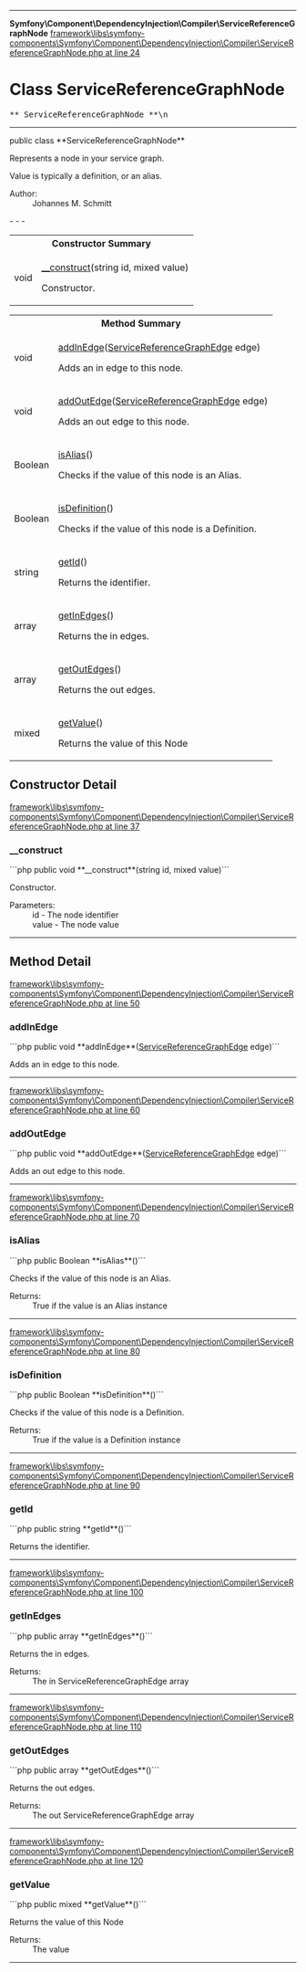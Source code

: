 - - -

**Symfony\Component\DependencyInjection\Compiler\ServiceReferenceGraphNode**
<a href="https://github.com/JeyDotC/Hirudo-docs/blob/master/source/framework/libs/symfony-components/Symfony/Component/DependencyInjection/Compiler/ServiceReferenceGraphNode.php.md#line24" class="location">framework\libs\symfony-components\Symfony\Component\DependencyInjection\Compiler\ServiceReferenceGraphNode.php at line 24</a>

# Class ServiceReferenceGraphNode #

<pre class="tree">** ServiceReferenceGraphNode **\n</pre>

- - -

<p class="signature">public  class **ServiceReferenceGraphNode**</p>

<div class="comment" id="overview_description"><p>Represents a node in your service graph.</p><p>Value is typically a definition, or an alias.</p></div>

<dl>
<dt>Author:</dt>
<dd>Johannes M. Schmitt <schmittjoh@gmail.com></dd>
</dl>
- - -

<table id="summary_constructor">
<tr><th colspan="2">Constructor Summary</th></tr>
<tr>
<td class="type"> void</td>
<td class="description"><p class="name"><a href="#__construct()">__construct</a>(string id, mixed value)</p><p class="description">Constructor.</p></td>
</tr>
</table>

<table id="summary_method">
<tr><th colspan="2">Method Summary</th></tr>
<tr>
<td class="type"> void</td>
<td class="description"><p class="name"><a href="#addInEdge()">addInEdge</a>(<a href="../../../../symfony/component/dependencyinjection/compiler/servicereferencegraphedge.html">ServiceReferenceGraphEdge</a> edge)</p><p class="description">Adds an in edge to this node.</p></td>
</tr>
<tr>
<td class="type"> void</td>
<td class="description"><p class="name"><a href="#addOutEdge()">addOutEdge</a>(<a href="../../../../symfony/component/dependencyinjection/compiler/servicereferencegraphedge.html">ServiceReferenceGraphEdge</a> edge)</p><p class="description">Adds an out edge to this node.</p></td>
</tr>
<tr>
<td class="type"> Boolean</td>
<td class="description"><p class="name"><a href="#isAlias()">isAlias</a>()</p><p class="description">Checks if the value of this node is an Alias.</p></td>
</tr>
<tr>
<td class="type"> Boolean</td>
<td class="description"><p class="name"><a href="#isDefinition()">isDefinition</a>()</p><p class="description">Checks if the value of this node is a Definition.</p></td>
</tr>
<tr>
<td class="type"> string</td>
<td class="description"><p class="name"><a href="#getId()">getId</a>()</p><p class="description">Returns the identifier.</p></td>
</tr>
<tr>
<td class="type"> array</td>
<td class="description"><p class="name"><a href="#getInEdges()">getInEdges</a>()</p><p class="description">Returns the in edges.</p></td>
</tr>
<tr>
<td class="type"> array</td>
<td class="description"><p class="name"><a href="#getOutEdges()">getOutEdges</a>()</p><p class="description">Returns the out edges.</p></td>
</tr>
<tr>
<td class="type"> mixed</td>
<td class="description"><p class="name"><a href="#getValue()">getValue</a>()</p><p class="description">Returns the value of this Node</p></td>
</tr>
</table>

<h2 id="detail_method">Constructor Detail</h2>
<a href="https://github.com/JeyDotC/Hirudo-docs/blob/master/source/framework/libs/symfony-components/Symfony/Component/DependencyInjection/Compiler/ServiceReferenceGraphNode.php.md#line37" class="location">framework\libs\symfony-components\Symfony\Component\DependencyInjection\Compiler\ServiceReferenceGraphNode.php at line 37</a>

<h3 id="__construct()">__construct</h3>
```php
public  void **__construct**(string id, mixed value)```
<div class="details">
<p>Constructor.</p><dl>
<dt>Parameters:</dt>
<dd>id - The node identifier</dd>
<dd>value - The node value</dd>
</dl>
</div>

- - -

<h2 id="detail_method">Method Detail</h2>
<a href="https://github.com/JeyDotC/Hirudo-docs/blob/master/source/framework/libs/symfony-components/Symfony/Component/DependencyInjection/Compiler/ServiceReferenceGraphNode.php.md#line50" class="location">framework\libs\symfony-components\Symfony\Component\DependencyInjection\Compiler\ServiceReferenceGraphNode.php at line 50</a>

<h3 id="addInEdge()">addInEdge</h3>
```php
public  void **addInEdge**(<a href="../../../../symfony/component/dependencyinjection/compiler/servicereferencegraphedge.html">ServiceReferenceGraphEdge</a> edge)```
<div class="details">
<p>Adds an in edge to this node.</p></div>

- - -

<a href="https://github.com/JeyDotC/Hirudo-docs/blob/master/source/framework/libs/symfony-components/Symfony/Component/DependencyInjection/Compiler/ServiceReferenceGraphNode.php.md#line60" class="location">framework\libs\symfony-components\Symfony\Component\DependencyInjection\Compiler\ServiceReferenceGraphNode.php at line 60</a>

<h3 id="addOutEdge()">addOutEdge</h3>
```php
public  void **addOutEdge**(<a href="../../../../symfony/component/dependencyinjection/compiler/servicereferencegraphedge.html">ServiceReferenceGraphEdge</a> edge)```
<div class="details">
<p>Adds an out edge to this node.</p></div>

- - -

<a href="https://github.com/JeyDotC/Hirudo-docs/blob/master/source/framework/libs/symfony-components/Symfony/Component/DependencyInjection/Compiler/ServiceReferenceGraphNode.php.md#line70" class="location">framework\libs\symfony-components\Symfony\Component\DependencyInjection\Compiler\ServiceReferenceGraphNode.php at line 70</a>

<h3 id="isAlias()">isAlias</h3>
```php
public  Boolean **isAlias**()```
<div class="details">
<p>Checks if the value of this node is an Alias.</p><dl>
<dt>Returns:</dt>
<dd>True if the value is an Alias instance</dd>
</dl>
</div>

- - -

<a href="https://github.com/JeyDotC/Hirudo-docs/blob/master/source/framework/libs/symfony-components/Symfony/Component/DependencyInjection/Compiler/ServiceReferenceGraphNode.php.md#line80" class="location">framework\libs\symfony-components\Symfony\Component\DependencyInjection\Compiler\ServiceReferenceGraphNode.php at line 80</a>

<h3 id="isDefinition()">isDefinition</h3>
```php
public  Boolean **isDefinition**()```
<div class="details">
<p>Checks if the value of this node is a Definition.</p><dl>
<dt>Returns:</dt>
<dd>True if the value is a Definition instance</dd>
</dl>
</div>

- - -

<a href="https://github.com/JeyDotC/Hirudo-docs/blob/master/source/framework/libs/symfony-components/Symfony/Component/DependencyInjection/Compiler/ServiceReferenceGraphNode.php.md#line90" class="location">framework\libs\symfony-components\Symfony\Component\DependencyInjection\Compiler\ServiceReferenceGraphNode.php at line 90</a>

<h3 id="getId()">getId</h3>
```php
public  string **getId**()```
<div class="details">
<p>Returns the identifier.</p></div>

- - -

<a href="https://github.com/JeyDotC/Hirudo-docs/blob/master/source/framework/libs/symfony-components/Symfony/Component/DependencyInjection/Compiler/ServiceReferenceGraphNode.php.md#line100" class="location">framework\libs\symfony-components\Symfony\Component\DependencyInjection\Compiler\ServiceReferenceGraphNode.php at line 100</a>

<h3 id="getInEdges()">getInEdges</h3>
```php
public  array **getInEdges**()```
<div class="details">
<p>Returns the in edges.</p><dl>
<dt>Returns:</dt>
<dd>The in ServiceReferenceGraphEdge array</dd>
</dl>
</div>

- - -

<a href="https://github.com/JeyDotC/Hirudo-docs/blob/master/source/framework/libs/symfony-components/Symfony/Component/DependencyInjection/Compiler/ServiceReferenceGraphNode.php.md#line110" class="location">framework\libs\symfony-components\Symfony\Component\DependencyInjection\Compiler\ServiceReferenceGraphNode.php at line 110</a>

<h3 id="getOutEdges()">getOutEdges</h3>
```php
public  array **getOutEdges**()```
<div class="details">
<p>Returns the out edges.</p><dl>
<dt>Returns:</dt>
<dd>The out ServiceReferenceGraphEdge array</dd>
</dl>
</div>

- - -

<a href="https://github.com/JeyDotC/Hirudo-docs/blob/master/source/framework/libs/symfony-components/Symfony/Component/DependencyInjection/Compiler/ServiceReferenceGraphNode.php.md#line120" class="location">framework\libs\symfony-components\Symfony\Component\DependencyInjection\Compiler\ServiceReferenceGraphNode.php at line 120</a>

<h3 id="getValue()">getValue</h3>
```php
public  mixed **getValue**()```
<div class="details">
<p>Returns the value of this Node</p><dl>
<dt>Returns:</dt>
<dd>The value</dd>
</dl>
</div>

- - -

